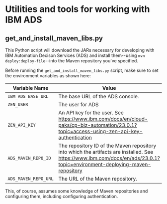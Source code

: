 # Utilities and tools for working with IBM ADS

## get_and_install_maven_libs.py

This Python script will download the JARs necessary for developing with IBM
Automation Decison Services (ADS) and install them--using 
`mvn deploy:deploy-file`--into the Maven repository you've specified. 

Before running the `get_and_install_maven_libs.py` script, make sure to set
the environment variables as shown here:

| Variable Name | Value |
| ------------- | ----------- |
| `IBM_ADS_BASE_URL` | The base URL of the ADS console. |
| `ZEN_USER` | The user for ADS |
| `ZEN_API_KEY` | An API key for the user. See https://www.ibm.com/docs/en/cloud-paks/cp-biz-automation/23.0.1?topic=access-using-zen-api-key-authentication |
| `ADS_MAVEN_REPO_ID` | The repository ID of the Maven repository into which the artifacts are installed. See https://www.ibm.com/docs/en/ads/23.0.1?topic=environment-deploying-maven-repository |
| `ADS_MAVEN_REPO_URL` | The URL of the Maven repository. |

This, of course, assumes some knowledge of Maven repositories and configuring
them, including configuring authentication.
